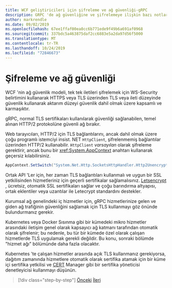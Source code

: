 ```yaml
---
title: WCF geliştiricileri için şifreleme ve ağ güvenliği-gRPC
description: GRPC 'de ağ güvenliğine ve şifrelemeye ilişkin bazı notlar
author: markrendle
ms.date: 09/02/2019
ms.openlocfilehash: 67ee1ffaf00ea0cc6b771ede9f49b6a691af0968
ms.sourcegitcommit: 337bdc5a463875daf2cc6883e5a2da97d56f5000
ms.translationtype: MT
ms.contentlocale: tr-TR
ms.lasthandoff: 10/24/2019
ms.locfileid: "72846673"
---
```

# <a name="encryption-and-network-security"></a>Şifreleme ve ağ güvenliği

WCF 'nin ağ güvenlik modeli, tek tek iletileri şifrelemek için WS-Security belirtimini kullanarak HTTPS veya TLS üzerinden TLS veya ileti düzeyinde güvenlik kullanarak aktarım düzeyi güvenlik dahil olmak üzere kapsamlı ve karmaşıktır.

gRPC, normal TLS sertifikaları kullanılarak güvenliği sağlanabilen, temel alınan HTTP/2 protokolüne güvenli ağ bırakır.

Web tarayıcıları, HTTP/2 için TLS bağlantılarını, ancak dahil olmak üzere çoğu programlı istemciyi insist. NET `HttpClient`, şifrelenmemiş bağlantılar üzerinden HTTP/2 kullanabilir. `HttpClient` *varsayılan* olarak şifreleme gerektirir, ancak bunu bir <xref:System.AppContext> anahtarı kullanarak geçersiz kılabilirsiniz.

```csharp
AppContext.SetSwitch("System.Net.Http.SocketsHttpHandler.Http2UnencryptedSupport", true);
```

Ortak API 'Ler için, her zaman TLS bağlantıları kullanmalı ve uygun bir SSL yetkilisinden hizmetleriniz için geçerli sertifikalar sağlamalısınız. [Letsencrypt](https://letsencrypt.org) , ücretsiz, otomatik SSL sertifikaları sağlar ve çoğu barındırma altyapısı, ortak eklentiler veya uzantılar ile Letecrypt standardını destekler.

Kurumsal ağ genelindeki iç hizmetler için, gRPC hizmetlerinize gelen ve giden ağ trafiğinin güvenliğini sağlamak için TLS kullanmayı göz önünde bulundurmanız gerekir.

Kubernetes veya Docker Sısınma gibi bir kümedeki mikro hizmetler arasındaki iletişim genel olarak kapsayıcı ağ katmanı tarafından otomatik olarak şifrelenir; bu nedenle, bu tür bir kümede özel olarak çalışan hizmetlerde TLS uygulamak gerekli değildir. Bu konu, sonraki bölümde "hizmet ağı" bölümünde daha fazla olacaktır.

Kubernetes 'te çalışan hizmetler arasında açık TLS kullanmanız gerekiyorsa, dağıtım zamanında hizmetlere otomatik olarak sertifika atamak için bir küme içi sertifika yetkilisi ve [CERT](https://docs.cert-manager.io/en/latest/) Manager gibi bir sertifika yöneticisi denetleyicisi kullanmayı düşünün.

>[!div class="step-by-step"]
>[Önceki](channel-credentials.md)
>[İleri](grpc-in-production.md)
